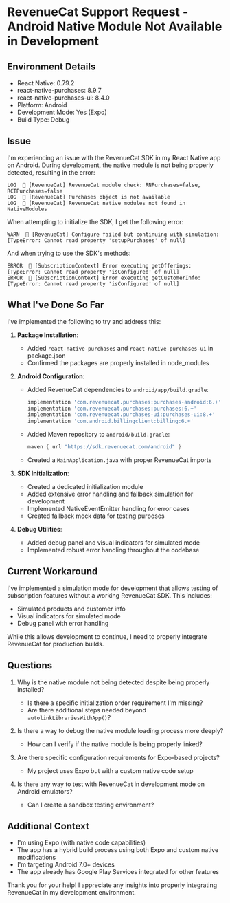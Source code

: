 # RevenueCat Support Request - Android Native Module Not Available in Development

## Environment Details

- React Native: 0.79.2
- react-native-purchases: 8.9.7
- react-native-purchases-ui: 8.4.0
- Platform: Android
- Development Mode: Yes (Expo)
- Build Type: Debug

## Issue

I'm experiencing an issue with the RevenueCat SDK in my React Native app on Android. During development, the native module is not being properly detected, resulting in the error:

```
LOG  📱 [RevenueCat] RevenueCat module check: RNPurchases=false, RCTPurchases=false
LOG  📱 [RevenueCat] Purchases object is not available
LOG  📱 [RevenueCat] RevenueCat native modules not found in NativeModules
```

When attempting to initialize the SDK, I get the following error:

```
WARN  📱 [RevenueCat] Configure failed but continuing with simulation: [TypeError: Cannot read property 'setupPurchases' of null]
```

And when trying to use the SDK's methods:

```
ERROR  📱 [SubscriptionContext] Error executing getOfferings: [TypeError: Cannot read property 'isConfigured' of null]
ERROR  📱 [SubscriptionContext] Error executing getCustomerInfo: [TypeError: Cannot read property 'isConfigured' of null]
```

## What I've Done So Far

I've implemented the following to try and address this:

1. **Package Installation**:
   - Added `react-native-purchases` and `react-native-purchases-ui` in package.json
   - Confirmed the packages are properly installed in node_modules

2. **Android Configuration**:
   - Added RevenueCat dependencies to `android/app/build.gradle`:
     ```gradle
     implementation 'com.revenuecat.purchases:purchases-android:6.+'
     implementation 'com.revenuecat.purchases:purchases:6.+'
     implementation 'com.revenuecat.purchases-ui:purchases-ui:8.+'
     implementation 'com.android.billingclient:billing:6.+'
     ```

   - Added Maven repository to `android/build.gradle`:
     ```gradle
     maven { url "https://sdk.revenuecat.com/android" }
     ```

   - Created a `MainApplication.java` with proper RevenueCat imports
   
3. **SDK Initialization**:
   - Created a dedicated initialization module
   - Added extensive error handling and fallback simulation for development
   - Implemented NativeEventEmitter handling for error cases
   - Created fallback mock data for testing purposes

4. **Debug Utilities**:
   - Added debug panel and visual indicators for simulated mode
   - Implemented robust error handling throughout the codebase

## Current Workaround

I've implemented a simulation mode for development that allows testing of subscription features without a working RevenueCat SDK. This includes:

- Simulated products and customer info
- Visual indicators for simulated mode
- Debug panel with error handling

While this allows development to continue, I need to properly integrate RevenueCat for production builds.

## Questions

1. Why is the native module not being detected despite being properly installed? 
   - Is there a specific initialization order requirement I'm missing?
   - Are there additional steps needed beyond `autolinkLibrariesWithApp()`?

2. Is there a way to debug the native module loading process more deeply?
   - How can I verify if the native module is being properly linked?

3. Are there specific configuration requirements for Expo-based projects?
   - My project uses Expo but with a custom native code setup

4. Is there any way to test with RevenueCat in development mode on Android emulators?
   - Can I create a sandbox testing environment?

## Additional Context

- I'm using Expo (with native code capabilities)
- The app has a hybrid build process using both Expo and custom native modifications
- I'm targeting Android 7.0+ devices
- The app already has Google Play Services integrated for other features

Thank you for your help! I appreciate any insights into properly integrating RevenueCat in my development environment.